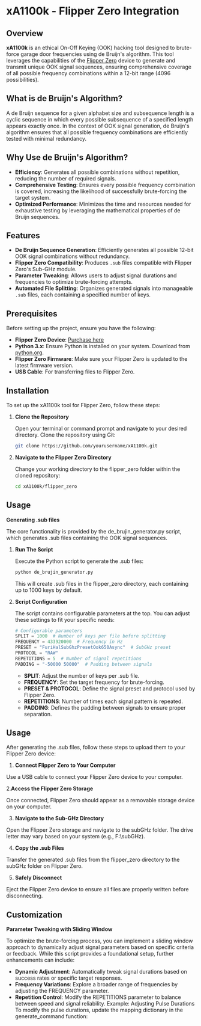 # xA1100k - Flipper Zero Integration

## Overview

**xA1100k** is an ethical On-Off Keying (OOK) hacking tool designed to brute-force garage door frequencies using de Bruijn's algorithm. This tool leverages the capabilities of the [Flipper Zero](https://flipperzero.one/) device to generate and transmit unique OOK signal sequences, ensuring comprehensive coverage of all possible frequency combinations within a 12-bit range (4096 possibilities).

## What is de Bruijn's Algorithm?
A de Bruijn sequence for a given alphabet size and subsequence length is a cyclic sequence in which every possible 
subsequence of a specified length appears exactly once. In the context of OOK signal generation, de Bruijn's 
algorithm ensures that all possible frequency combinations are efficiently tested with minimal redundancy.

## Why Use de Bruijn's Algorithm?
- **Efficiency**: Generates all possible combinations without repetition, reducing the number of required signals.
- **Comprehensive Testing**: Ensures every possible frequency combination is covered, increasing the likelihood of successfully 
  brute-forcing the target system.
- **Optimized Performance**: Minimizes the time and resources needed for exhaustive testing by leveraging the mathematical 
  properties of de Bruijn sequences.
## Features

- **De Bruijn Sequence Generation**: Efficiently generates all possible 12-bit OOK signal combinations without redundancy.
- **Flipper Zero Compatibility**: Produces `.sub` files compatible with Flipper Zero's Sub-GHz module.
- **Parameter Tweaking**: Allows users to adjust signal durations and frequencies to optimize brute-forcing attempts.
- **Automated File Splitting**: Organizes generated signals into manageable `.sub` files, each containing a specified number of keys.

## Prerequisites

Before setting up the project, ensure you have the following:

- **Flipper Zero Device**: [Purchase here](https://flipperzero.one/)
- **Python 3.x**: Ensure Python is installed on your system. Download from [python.org](https://www.python.org/downloads/).
- **Flipper Zero Firmware**: Make sure your Flipper Zero is updated to the latest firmware version.
- **USB Cable**: For transferring files to Flipper Zero.

## Installation

To set up the xA1100k tool for Flipper Zero, follow these steps:

1. **Clone the Repository**

   Open your terminal or command prompt and navigate to your desired directory. Clone the repository using Git:

   ```bash
   git clone https://github.com/yourusername/xA1100k.git
   ```

2. **Navigate to the Flipper Zero Directory**

    Change your working directory to the flipper_zero folder within the cloned repository:

    ```bash
    cd xA1100k/flipper_zero
    ```

## Usage

**Generating .sub files** 

The core functionality is provided by the de_brujin_generator.py script, which generates .sub files containing the OOK signal sequences.

1. **Run The Script**

   Execute the Python script to generate the .sub files:

   ```bash
   python de_brujin_generator.py
   ``````

   This will create .sub files in the flipper_zero directory, each containing up to 1000 keys by default.

2. **Script Configuration**

    The script contains configurable parameters at the top. You can adjust these settings to fit your specific needs:

    ```python
    # Configurable parameters
    SPLIT = 1000  # Number of keys per file before splitting
    FREQUENCY = 433920000  # Frequency in Hz
    PRESET = "FuriHalSubGhzPresetOok650Async"  # SubGHz preset
    PROTOCOL = "RAW"
    REPETITIONS = 5  # Number of signal repetitions
    PADDING = "-50000 50000"  # Padding between signals
   ```

    - **SPLIT**: Adjust the number of keys per .sub file.
    - **FREQUENCY**: Set the target frequency for brute-forcing.
    - **PRESET & PROTOCOL**: Define the signal preset and protocol used by Flipper Zero.
    - **REPETITIONS**: Number of times each signal pattern is repeated.
    - **PADDING**: Defines the padding between signals to ensure proper separation.

## Usage

After generating the .sub files, follow these steps to upload them to your Flipper Zero device:

1. **Connect Flipper Zero to Your Computer**

Use a USB cable to connect your Flipper Zero device to your computer.

2.**Access the Flipper Zero Storage**

Once connected, Flipper Zero should appear as a removable storage device on your computer.

3. **Navigate to the Sub-GHz Directory**

Open the Flipper Zero storage and navigate to the subGHz folder. The drive letter may vary based on your system (e.g., F:\subGHz\).

4. **Copy the .sub Files**

Transfer the generated .sub files from the flipper_zero directory to the subGHz folder on Flipper Zero.

5. **Safely Disconnect**

Eject the Flipper Zero device to ensure all files are properly written before disconnecting.

## Customization
**Parameter Tweaking with Sliding Window**

To optimize the brute-forcing process, you can implement a sliding window approach to dynamically adjust signal parameters based on specific criteria or feedback. While this script provides a foundational setup, further enhancements can include:

- **Dynamic Adjustment**: Automatically tweak signal durations based on success rates or specific target responses.
- **Frequency Variations**: Explore a broader range of frequencies by adjusting the FREQUENCY parameter.
- **Repetition Control**: Modify the REPETITIONS parameter to balance between speed and signal reliability.
    Example: Adjusting Pulse Durations
    To modify the pulse durations, update the mapping dictionary in the generate_command function: